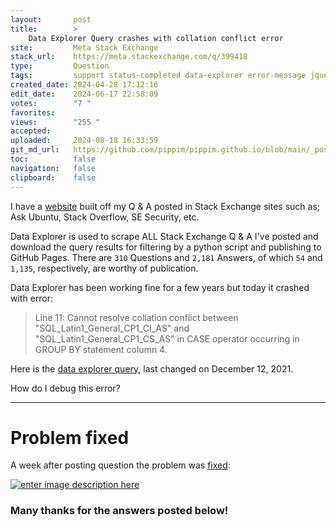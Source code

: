 ```yaml
---
layout:       post
title:        >
    Data Explorer Query crashes with collation conflict error
site:         Meta Stack Exchange
stack_url:    https://meta.stackexchange.com/q/399418
type:         Question
tags:         support status-completed data-explorer error-message jquery
created_date: 2024-04-28 17:12:16
edit_date:    2024-06-17 22:58:09
votes:        "7 "
favorites:    
views:        "255 "
accepted:     
uploaded:     2024-08-18 16:33:59
git_md_url:   https://github.com/pippim/pippim.github.io/blob/main/_posts/2024/2024-04-28-Data-Explorer-Query-crashes-with-collation-conflict-error.md
toc:          false
navigation:   false
clipboard:    false
---
```


I have a [website](https://www.pippim.com/answers.html) built off my Q & A posted in Stack Exchange sites such as; Ask Ubuntu, Stack Overflow, SE Security, etc.

Data Explorer is used to scrape ALL Stack Exchange Q & A I've posted and download the query results for filtering by a python script and publishing to GitHub Pages. There are `310` Questions and `2,181` Answers, of which `54` and `1,135`, respectively, are worthy of publication.

Data Explorer has been working fine for a few years but today it crashed with error:

> Line 11: Cannot resolve collation conflict between  
"SQL_Latin1_General_CP1_CI_AS" and "SQL_Latin1_General_CP1_CS_AS"
in CASE operator occurring in GROUP BY statement column 4.

Here is the [data explorer query](https://data.stackexchange.com/stackoverflow/query/1529864/all-my-posts-on-the-se-network-with-markdown-and-html-content-plus-editors-and-s), last changed on December 12, 2021.

How do I debug this error?

---

# Problem fixed

A week after posting question the problem was [fixed](https://www.pippim.com/2024/04/28/Data-Explorer-Query-crashes-with-collation-conflict-error.html):

[![enter image description here][1]][1]


### Many thanks for the answers posted below!

  [1]: https://pippim.github.io/assets/img/posts/2024/195OOXx3.png
